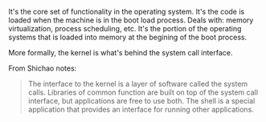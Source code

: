 It's the core set of functionality in the operating system. It's the code is loaded when the machine is in the boot load process. Deals with: memory virtualization, process scheduling, etc. It's the portion of the operating systems that is loaded into memory at the begining of the boot process.

More formally, the kernel is what's behind the system call interface.

From Shichao notes:
> The interface to the kernel is a layer of software called the system calls.
> Libraries of common function are built on top of the system call interface, but applications are free to use both.
> The shell is a special application that provides an interface for running other applications.
